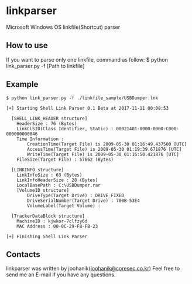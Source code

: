 linkparser
==========
Microsoft Windows OS linkfile(Shortcut) parser


## How to use
If you want to parse only one linkfile, command as follow:
	$ python link_parser.py -f [Path to linkfile]

## Example
	$ python link_parser.py -f ./linkfile_sample/USBDumper.lnk

	[+] Starting Shell Link Parser 0.1 Beta at 2017-11-11 00:08:53

	  [SHELL_LINK_HEADER structure]
		HeaderSize : 76 (Bytes)
		LinkCLSID(Class Identifier, Static) : 00021401-0000-0000-C000-000000000046
		Time Information :
			CreationTime(Target File) is 2009-05-30 01:16:49.437500 [UTC]
			AccessTime(Target File) is 2009-05-30 01:19:39.671876 [UTC]
			WriteTime(Target File) is 2009-05-30 01:16:50.421876 [UTC]
		FileSize(Target File) : 57662 (Bytes)

	  [LINKINFO structure]
		LinkInfoSize : 63 (Bytes)
		LinkInfoHeaderSize : 28 (Bytes)
		LocalBasePath : C:\USBDumper.rar
		[VolumeID structure]
			DriveType(Target Drive) : DRIVE_FIXED
			DriveSerialNumber(Target Drive) : 780B-53E4
			VolumeLabel(Target Volume) :

	  [TrackerDataBlock structure]
		MachineID : kjwkor-7clfzy6d
		MAC Address : 00-0C-29-F8-FB-23

	[+] Finishing Shell Link Parser

## Contacts
linkparser was written by joohanik(joohanik@coresec.co.kr)
Feel free to send me an E-mail if you have any questions.